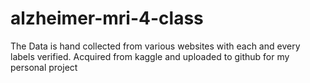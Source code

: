 # alzheimer-mri-4-class
The Data is hand collected from various websites with each and every labels verified. Acquired from kaggle and uploaded to github for my personal project
